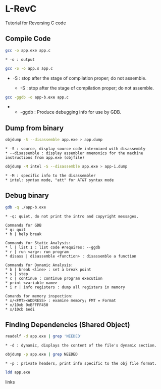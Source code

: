 # L-RevC
Tutorial for Reversing C code

Compile Code
------

```bash
gcc -o app.exe app.c
```

	* -o : output 

```bash
gcc -S -o app.s app.c 
```
* -S : stop after the stage of compilation proper; do not assemble.

	* -S : stop after the stage of compilation proper; do not assemble.


```bash
gcc -ggdb -o app-b.exe app.c 
```
*
	* -ggdb : Produce debugging info for use by GDB. 





Dump from binary
------

```bash
objdump -S --disassemble app.exe > app.dump
```

	* -S : source, display source code intermixed with disassembly 
	* --disassemble : display assembler mnemonics for the machine instructions from app.exe (objfile)

```bash
objdump -M intel -S --disassemble app.exe > app-i.dump 
```

	* -M : specific info to the disassembler
	* intel: syntax mode, "att" for AT&T syntax mode


Debug binary
------
```bash
gdb -q ./app-b.exe
```
	* -q: quiet, do not print the intro and copyright messages.

	Commands for GDB
	* q: quit
	* h | help break

	Commands for Static Analysis:
	* l | list 1 : list code #requires: --ggdb
	* r | run <arg>: run program
	* disass | disassemble <function> : disassemble a function

	Commands for Dynamic Analysis:
	* b | break <line> : set a break point
	* s | step
	* c | continue : continue program execution
	* print <variable name>
	* i r | info registers : dump all registers in memory

	Comands for memory inspection:
	* x/<FMT><ADDRESS> : examine memory; FMT = Format
	* x/10xb 0xBFFFF450
	* x/10cb $edi





Finding Dependencies (Shared Object)
------

```bash
readelf -d app.exe | grep 'NEEDED'
```

	* -d : dynamic, displays the content of the file's dynamic section. 


```bash
objdump -p app.exe | grep NEEDED
```

	* -p : private headers, print info specific to the obj file format. 

```bash
ldd app.exe
```

links

